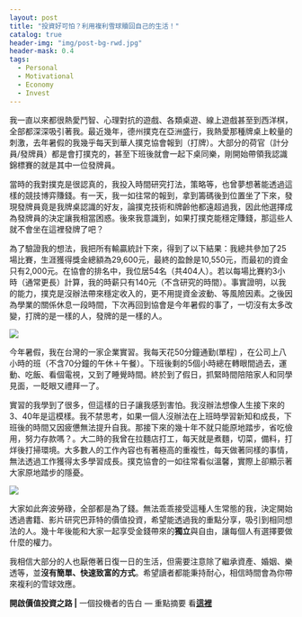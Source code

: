 ```yaml
---
layout: post
title: "投資好可怕？利用複利雪球贖回自己的生活！"
catalog: true
header-img: "img/post-bg-rwd.jpg"
header-mask: 0.4
tags:
  - Personal
  - Motivational
  - Economy
  - Invest
---
```

我一直以來都很熱愛鬥智、心理對抗的遊戲、各類桌遊、線上遊戲甚至到西洋棋，全部都深深吸引著我。最近幾年，德州撲克在亞洲盛行，我熱愛那種牌桌上較量的刺激，去年暑假的我幾乎每天到華人撲克協會報到（打牌）。大部分的荷官（計分員/發牌員）都是會打撲克的，甚至下班後就會一起下桌同樂，剛開始帶領我認識錦標賽的就是其中一位發牌員。

當時的我對撲克是很認真的，我投入時間研究打法，策略等，也曾夢想著能透過這樣的競技博弈賺錢。有一天，我一如往常的報到，拿到籌碼後到位置坐了下來，發現發牌員竟是我牌桌認識的好友，論撲克技術和牌齡他都遠超過我，因此他選擇成為發牌員的決定讓我相當困惑。後來我意識到，如果打撲克能穩定賺錢，那這些人就不會坐在這裡發牌了吧？

為了驗證我的想法，我把所有輸贏統計下來，得到了以下結果：我總共參加了25場比賽，生涯獲得獎金總額為29,600元，最終的盈餘是10,550元，而最初的資金只有2,000元。在協會的排名中，我位居54名（共404人）。若以每場比賽約3小時（通常更長）計算，我的時薪只有140元（不含研究的時間）。事實證明，以我的能力，撲克是沒辦法帶來穩定收入的，更不用提資金波動、等風險因素。之後因為學業的關係休息一段時間，下次再回到協會是今年暑假的事了，一切沒有太多改變，打牌的是一樣的人，發牌的是一樣的人。

![](https://miro.medium.com/v2/resize:fit:1400/1*eZgI1UVK9h-sUOeI7Kay4w.jpeg)

今年暑假，我在台灣的一家企業實習。我每天花50分鐘通勤(單程) ，在公司上八小時的班（不含70分鐘的午休＋午餐）。下班後剩的5個小時總在轉眼間過去，運動、吃飯、看個電視，又到了睡覺時間。終於到了假日，抓緊時間陪陪家人和同學見面，一眨眼又禮拜一了。

實習的我學到了很多，但這樣的日子讓我感到害怕。我沒辦法想像人生接下來的3、40年是這模樣。我不禁思考，如果一個人沒辦法在上班時學習新知和成長，下班後的時間又因疲憊無法提升自我。那接下來的幾十年不就只能原地踏步，省吃儉用，努力存款嗎？。大二時的我曾在拉麵店打工，每天就是煮麵，切菜，備料，打烊後打掃環境。大多數人的工作內容也有著極高的重複性，每天做著同樣的事情，無法透過工作獲得太多學習成長。撲克協會的一如往常看似溫馨，實際上卻顯示著大家原地踏步的隱憂。

![](https://miro.medium.com/v2/resize:fit:1280/1*i_b6i2nml5zgU5AEXd4eQw.jpeg)

大家如此奔波勞碌，全部都是為了錢。無法乖乖接受這種人生常態的我，決定開始透過書籍、影片研究巴菲特的價值投資，希望能透過我的重點分享，吸引到相同想法的人。幾十年後能和大家一起享受金錢帶來的**獨立**與自由，讓每個人有選擇要做什麼的權力。

我相信大部分的人也厭倦著日復一日的生活，但需要注意除了繼承資產、婚姻、樂透等，並**沒有簡單、快速致富的方式**。希望讀者都能秉持耐心，相信時間會為你帶來複利的雪球效應。

**開啟價值投資之路 |** 一個投機者的告白 — 重點摘要 看[**這裡**](https://medium.com/@rogerlin392/%E4%B8%80%E5%80%8B%E6%8A%95%E6%A9%9F%E8%80%85%E7%9A%84%E5%91%8A%E7%99%BD-%E5%AE%89%E5%BE%B7%E7%83%88-%E5%8D%A1%E6%96%AF%E6%89%98%E8%98%AD%E5%B0%BC%E7%9A%84%E6%8A%95%E8%B3%87%E6%99%BA%E6%85%A7-972c41299efe)